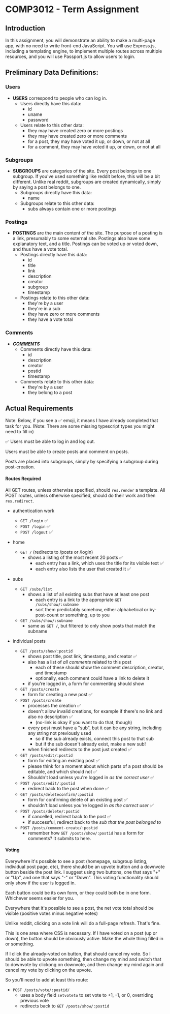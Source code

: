 # COMP3012 - Term Assignment

## Introduction

In this assignment, you will demonstrate an ability to make a multi-page app, with no need to write front-end JavaScript. You will use Express.js, including a templating engine, to implement multiple routes across multiple resources, and you will use Passport.js to allow users to login.

## Preliminary Data Definitions:

### Users

- **USERS** correspond to people who can log in.
  - Users directly have this data:
    - id
    - uname
    - password
  - Users relate to this other data:
    - they may have created zero or more postings
    - they may have created zero or more comments
    - for a post, they may have voted it up, or down, or not at all
    - for a comment, they may have voted it up, or down, or not at all

### Subgroups

- **SUBGROUPS** are categories of the site. Every post belongs to one subgroup. If you've used something like reddit before, this will be a bit different. Unlike real reddit, subgroups are created dynamically, simply by saying a post belongs to one.
  - Subgroups directly have this data:
    - name
  - Subgroups relate to this other data:
    - subs always contain one or more postings

### Postings

- **POSTINGS** are the main content of the site. The purpose of a posting is a link, presumably to some external site. Postings also have some explanatory text, and a title. Postings can be voted up or voted down, and thus have a vote total.
  - Postings directly have this data:
    - id
    - title
    - link
    - description
    - creator
    - subgroup
    - timestamp
  - Postings relate to this other data:
    - they're by a user
    - they're in a sub
    - they have zero or more comments
    - they have a vote total

### Comments

- **_COMMENTS_**
  - Comments directly have this data:
    - id
    - description
    - creator
    - postid
    - timestamp
  - Comments relate to this other data:
    - they're by a user
    - they belong to a post

## Actual Requirements

Note: Below, if you see a ✅ emoji, it means I have already completed that task for you. (Note: There are some missing typescript types you might need to fill in)

✅ Users must be able to log in and log out.

Users must be able to create posts and comment on posts.

Posts are placed into subgroups, simply by specifying a subgroup during post-creation.

#### Routes Required

All GET routes, unless otherwise specified, should `res.render` a template. All POST routes, unless otherwise specified, should do their work and then `res.redirect`.

- authentication work
  - `GET /login` ✅
  - `POST /login` ✅
  - `POST /logout` ✅
- home
  - `GET /` (redirects to /posts or /login)
    - shows a listing of the most recent 20 posts ✅
      - each entry has a link, which uses the title for its visible text ✅
      - each entry also lists the user that created it ✅
- subs

  - `GET /subs/list`
    - shows a list of all existing subs that have at least one post
      - each entry is a link to the appropriate `GET /subs/show/:subname`
      - sort them predictably somehow, either alphabetical or by-post-count or something, up to you
  - `GET /subs/show/:subname`
    - same as `GET /`, but filtered to only show posts that match the subname

- individual posts
  - `GET /posts/show/:postid`
    - shows post title, post link, timestamp, and creator ✅
    - also has a list of _all comments_ related to this post
      - each of these should show the comment description, creator, and timestamp
      - optionally, each comment could have a link to delete it
    - if you're logged in, a form for commenting should show
  - `GET /posts/create`
    - form for creating a new post ✅
  - `POST /posts/create`
    - processes the creation ✅
    - doesn't allow invalid creations, for example if there's no link and also no description ✅
      - (no-link is okay if you want to do that, though)
    - every post must have a "sub", but it can be any string, including any string not previously used
      - so if the sub already exists, connect this post to that sub
      - but if the sub doesn't already exist, make a new sub!
    - when finished redirects to the post just created ✅
  - `GET /posts/edit/:postid`
    - form for editing an existing post ✅
    - please think for a moment about which parts of a post should be editable, and which should not ✅
    - Shouldn't load unless you're logged in _as the correct user_ ✅
  - `POST /posts/edit/:postid`
    - redirect back to the post when done ✅
  - `GET /posts/deleteconfirm/:postid`
    - form for confirming delete of an existing post ✅
    - shouldn't load unless you're logged in _as the correct user_ ✅
  - `POST /posts/delete/:postid`
    - if cancelled, redirect back to the post ✅
    - if successful, redirect back to the _sub that the post belonged to_ 
  - `POST /posts/comment-create/:postid`
    - remember how `GET /posts/show/:postid` has a form for comments? It submits to here.

#### Voting

Everywhere it's possible to see a post (homepage, subgroup listing, individual post page, etc), there should be an upvote button and a downvote button beside the post link. I suggest using two buttons, one that says "+" or "Up", and one that says "-" or "Down". This voting functionality should only show if the user is logged in.

Each button could be its own form, or they could both be in one form. Whichever seems easier for you.

Everywhere that it's possible to see a post, the net vote total should be visible (positive votes minus negative votes)

Unlike reddit, clicking on a vote link will do a full-page refresh. That's fine.

This is one area where CSS is necessary. If I have voted on a post (up or down), the button should be obviously active. Make the whole thing filled in or something.

If I click the already-voted on button, that should cancel my vote. So I should be able to upvote something, then change my mind and switch that to downvote by clickong on downvote, and then change my mind again and cancel my vote by clicking on the upvote.

So you'll need to add at least this route:

- `POST /posts/vote/:postid/`
  - uses a body field `setvoteto` to set vote to +1, -1, or 0, overriding previous vote
  - redirects back to `GET /posts/show/:postid`
